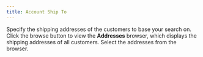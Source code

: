 ```yaml
---
title: Account Ship To
---
```



Specify the shipping addresses of the customers to base your search  on. Click the browse button to view the **Addresses**  browser, which displays the shipping addresses of all customers. Select  the addresses from the browser.
